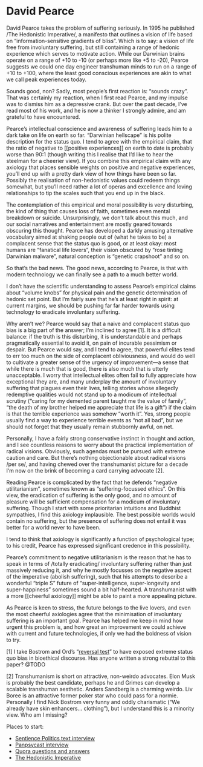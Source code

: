 # David Pearce
David Pearce takes the problem of suffering seriously. In 1995 he published /The Hedonistic Imperative/, a manifesto that outlines a vision of life based on “information-sensitive gradients of bliss”. Which is to say: a vision of life free from involuntary suffering, but still containing a range of hedonic experience which serves to motivate action. While our Darwinian brains operate on a range of +10 to -10 (or perhaps more like +5 to -20), Pearce suggests we could one day engineer transhuman minds to run on a range of +10 to +100, where the least good conscious experiences are akin to what we call peak experiences today.

Sounds good, non? Sadly, most people’s first reaction is: “sounds crazy”. That was certainly my reaction, when I first read Pearce, and my impulse was to dismiss him as a depressive crank. But over the past decade, I’ve read most of his work, and he is now a thinker I strongly admire, and am grateful to have encountered.

Pearce’s intellectual conscience and awareness of suffering leads him to a dark take on life on earth so far. “Darwinian hellscape” is his polite description for the status quo. I tend to agree with the empirical claim, that the ratio of negative to [[positive experiences]] on earth to date is probably worse than 90:1 (though writing this I realise that I’d like to hear the steelman for a cheerier view). If you combine this empirical claim with any axiology that places sensible weights on positive and negative experiences, you’ll end up with a pretty dark view of how things have been so far. Possibly the realisation of non-hedonistic values could redeem things somewhat, but you’ll need rather a lot of operas and excellence and loving relationships to tip the scales such that you end up in the black.

The contemplation of this empirical and moral possibility is very disturbing, the kind of thing that causes loss of faith, sometimes even mental breakdown or suicide. Unsurprisingly, we don’t talk about this much, and our social narratives and entertainment are mostly geared towards obscuring this thought. Pearce has developed a darkly amusing alternative vocabulary aimed at shaking people out of (what he takes to be) a complacent sense that the status quo is good, or at least okay: most humans are “fanatical life lovers”, their vision obscured by “rose tinting Darwinian malware”, natural conception is “genetic crapshoot” and so on.

So that’s the bad news. The good news, according to Pearce, is that with modern technology we can finally see a path to a much better world.

I don’t have the scientific understanding to assess Pearce’s empirical claims about “volume knobs” for physical pain and the genetic determination of hedonic set point. But I’m fairly sure that he’s at least right in spirit: at current margins, we should be pushing far far harder towards using technology to eradicate involuntary suffering. 

Why aren’t we? Pearce would say that a naive and complacent status quo bias is a big part of the answer; I’m inclined to agree [1]. It is a difficult balance: if the truth is this disturbing, it is understandable and perhaps pragmatically essential to avoid it, on pain of incurable pessimism or despair. But Pearce would say, and I tend to agree, that powerful elites tend to err too much on the side of complacent obliviousness, and would do well to cultivate a greater sense of the urgency of improvement—a sense that while there is much that is good, there is also much that is utterly unacceptable. I worry that intellectual elites often fail to fully appreciate how exceptional they are, and many underplay the amount of involuntary suffering that plagues even their lives, telling stories whose allegedly redemptive qualities would not stand up to a modicum of intellectual scrutiny (“caring for my demented parent taught me the value of family”, “the death of my brother helped me appreciate that life is a gift”) if the claim is that the terrible experience was somehow “worth it”. Yes, strong people usually find a way to experience terrible events as “not all bad”, but we should not forget that they usually remain stubbornly awful, on net.

Personally, I have a fairly strong conservative instinct in thought and action, and I see countless reasons to worry about the practical implementation of radical visions. Obviously, such agendas must be pursued with extreme caution and care. But there’s nothing objectionable about radical visions /per se/, and having chewed over the transhumanist picture for a decade I‘m now on the brink of becoming a card carrying advocate [2]. 

Reading Pearce is complicated by the fact that he defends “negative utilitarianism”, sometimes known as “suffering-focussed ethics”. On this view, the eradication of suffering is the only good, and no amount of pleasure will be sufficient compensation for a modicum of involuntary suffering. Though I start with some prioritarian intuitions and Buddhist sympathies, I find this axiology implausible. The best possible worlds would contain no suffering, but the presence of suffering does not entail it was better for a world never to have been.

I tend to think that axiology is significantly a function of psychological type; to his credit, Pearce has expressed significant credence in this possibility.

Pearce’s commitment to negative utilitarianism is the reason that he has to speak in terms of /totally eradicating/ involuntary suffering rather than just massively reducing it, and why he mostly focusses on the negative aspect of the imperative (abolish suffering), such that his attempts to describe a wonderful “triple S” future of “super-intelligence, super-longevity and super-happiness” sometimes sound a bit half-hearted. A transhumanist with a more [[cheerful axiology]] might be able to paint a more appealing picture.  

As Pearce is keen to stress, the future belongs to the live lovers, and even the most cheerful axiologies agree that the minimisation of involuntary suffering is an important goal. Pearce has helped me keep in mind how urgent this problem is, and how great an improvement we could achieve with current and future technologies, if only we had the boldness of vision to try.

<!-- #web/people -->

[1] I take Bostrom and Ord’s “[reversal test](https://www.nickbostrom.com/ethics/statusquo.pdf)” to have exposed extreme status quo bias in bioethical discourse. Has anyone written a strong rebuttal to this paper?  @TODO

[2] Transhumanism is short on attractive, non-weirdo advocates. Elon Musk is probably the best candidate, perhaps he and Grimes can develop a scalable transhuman aesthetic. Anders Sandberg is a charming weirdo. Liv Boree is an attractive former poker star who could pass for a normie. Personally I find Nick Bostrom very funny and oddly charismatic (“We already have skin enhancers... clothing”), but I understand this is a minority view. Who am I missing? 

Places to start:
* [Sentience Politics text interview](https://www.hedweb.com/hedethic/sentience-interview.html)
* [Panpsycast interview](https://thepanpsycast.com/panpsycast2/episode61-p1)
* [Quora questions and answers](https://www.hedweb.com/quora/index.html)
* [The Hedonistic Imperative](https://www.hedweb.com/)

<!-- {BearID:david-pearce.md} -->
